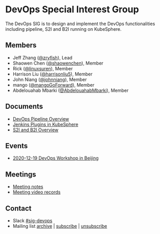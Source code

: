 # DevOps Special Interest Group

The DevOps SIG is to design and implement the DevOps functionalities including pipeline, S2I and B2I running on KubeSphere.

## Members

- Jeff Zhang ([@zryfish](https://github.com/zryfish)), Lead
- Shaowen Chen ([@shaowenchen](https://github.com/shaowenchen)), Member
- Rick ([@linuxsuren](https://github.com/linuxSuRen/)), Member
- Harrison Liu ([@harrisonliu5](https://github.com/harrisonliu5)), Member
- John Niang ([@johnniang](https://github.com/JohnNiang)), Member
- mango ([@mangoGoForward](https://github.com/mangoGoForward)), Member
- Abdelouahab Mbarki ([@AbdelouahabMbarki](https://github.com/AbdelouahabMbarki)), Member

## Documents

- [DevOps Pipeline Overview](concepts-and-designs/devops-pipeline-overview.md)
- [Jenkins Plugins in KubeSphere](concepts-and-designs/jenkins-plugin.md)
- [S2I and B2I Overview](concepts-and-designs/s2i-b2i-overview.md)

## Events

- [2020-12-19 DevOps Workshop in Beijing](events/2020-12-19-workshop-beijing.md)

## Meetings

* [Meeting notes](https://docs.google.com/document/d/1ZORl7ZhRlZxKXFle2LGPRJqXzlr6EDhu2A7qzjybfro/)
* [Meeting video records](https://space.bilibili.com/438908638/channel/detail?cid=179482)

## Contact

- Slack [#sig-devops](https://kubesphere.slack.com/messages/sig-devops)
- Mailing list [archive](https://groups.google.com/group/kubesphere-sig-devops/topics) | [subscribe](mailto:kubesphere-sig-devops+subscribe@googlegroups.com) | [unsubscribe](mailto:kubesphere-sig-devops+unsubscribe@googlegroups.com)
